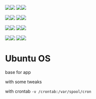[![](https://images.microbadger.com/badges/image/babim/ubuntubase.svg)](https://microbadger.com/images/babim/ubuntubase "Get your own image badge on microbadger.com")[![](https://images.microbadger.com/badges/version/babim/ubuntubase.svg)](https://microbadger.com/images/babim/ubuntubase "Get your own version badge on microbadger.com")
[![](https://images.microbadger.com/badges/image/babim/ubuntubase:ssh.svg)](https://microbadger.com/images/babim/ubuntubase:ssh "Get your own image badge on microbadger.com")[![](https://images.microbadger.com/badges/version/babim/ubuntubase:ssh.svg)](https://microbadger.com/images/babim/ubuntubase:ssh "Get your own version badge on microbadger.com")

[![](https://images.microbadger.com/badges/image/babim/ubuntubase:14.04.svg)](https://microbadger.com/images/babim/ubuntubase:14.04 "Get your own image badge on microbadger.com")[![](https://images.microbadger.com/badges/version/babim/ubuntubase:14.04.svg)](https://microbadger.com/images/babim/ubuntubase:14.04 "Get your own version badge on microbadger.com")
[![](https://images.microbadger.com/badges/image/babim/ubuntubase:14.04.ssh.svg)](https://microbadger.com/images/babim/ubuntubase:14.04.ssh "Get your own image badge on microbadger.com")[![](https://images.microbadger.com/badges/version/babim/ubuntubase:14.04.ssh.svg)](https://microbadger.com/images/babim/ubuntubase:14.04.ssh "Get your own version badge on microbadger.com")

[![](https://images.microbadger.com/badges/image/babim/ubuntubase:16.04.svg)](https://microbadger.com/images/babim/ubuntubase:16.04 "Get your own image badge on microbadger.com")[![](https://images.microbadger.com/badges/version/babim/ubuntubase:16.04.svg)](https://microbadger.com/images/babim/ubuntubase:16.04 "Get your own version badge on microbadger.com")
[![](https://images.microbadger.com/badges/image/babim/ubuntubase:16.04.ssh.svg)](https://microbadger.com/images/babim/ubuntubase:16.04.ssh "Get your own image badge on microbadger.com")[![](https://images.microbadger.com/badges/version/babim/ubuntubase:16.04.ssh.svg)](https://microbadger.com/images/babim/ubuntubase:16.04.ssh "Get your own version badge on microbadger.com")

[![](https://images.microbadger.com/badges/image/babim/ubuntubase:18.04.svg)](https://microbadger.com/images/babim/ubuntubase:18.04 "Get your own image badge on microbadger.com")[![](https://images.microbadger.com/badges/version/babim/ubuntubase:18.04.svg)](https://microbadger.com/images/babim/ubuntubase:18.04 "Get your own version badge on microbadger.com")
[![](https://images.microbadger.com/badges/image/babim/ubuntubase:18.04.ssh.svg)](https://microbadger.com/images/babim/ubuntubase:18.04.ssh "Get your own image badge on microbadger.com")[![](https://images.microbadger.com/badges/version/babim/ubuntubase:18.04.ssh.svg)](https://microbadger.com/images/babim/ubuntubase:18.04.ssh "Get your own version badge on microbadger.com")

# Ubuntu OS

base for app

with some tweaks

with crontab `-v /crontab:/var/spool/cron`
